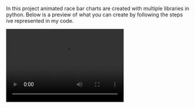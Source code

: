 In this project animated race bar charts are created with multiple libraries in python. Below is a preview of what you can create by following the steps ive represented in my code.



<video src="example/topAnimes.mp4" width="320" height="200" controls preload></video>
